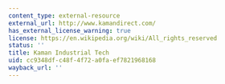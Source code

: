 ```yaml
---
content_type: external-resource
external_url: http://www.kamandirect.com/
has_external_license_warning: true
license: https://en.wikipedia.org/wiki/All_rights_reserved
status: ''
title: Kaman Industrial Tech
uid: cc9348df-c48f-4f72-a0fa-ef7821968168
wayback_url: ''
---
```

